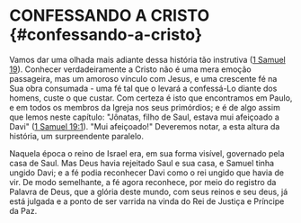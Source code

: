 # CONFESSANDO A CRISTO {#confessando-a-cristo}

Vamos dar uma olhada mais adiante dessa história tão instrutiva ([1 Samuel 19](http://bibliaonline.com.br/acf/1sm/19)). Conhecer verdadeiramente a Cristo não é uma mera emoção passageira, mas um amoroso vínculo com Jesus, e uma crescente fé na Sua obra consumada - uma fé tal que o levará a confessá-Lo diante dos homens, custe o que custar. Com certeza é isto que encontramos em Paulo, e em todos os membros da Igreja nos seus primórdios; e é de algo assim que lemos neste capítulo: &quot;Jônatas, filho de Saul, estava mui afeiçoado a Davi&quot; ([1 Samuel 19:1](http://bibliaonline.com.br/acf/1sm/19/1)). &quot;Mui afeiçoado!&quot; Deveremos notar, a esta altura da história, um surpreendente paralelo.

Naquela época o reino de Israel era, em sua forma visível, governado pela casa de Saul. Mas Deus havia rejeitado Saul e sua casa, e Samuel tinha ungido Davi; e a fé podia reconhecer Davi como o rei ungido que havia de vir. De modo semelhante, a fé agora reconhece, por meio do registro da Palavra de Deus, que a glória deste mundo, com seus reinos e seu deus, já está julgada e a ponto de ser varrida na vinda do Rei de Justiça e Príncipe da Paz.